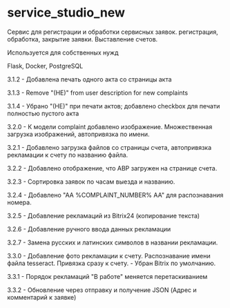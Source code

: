 # service_studio_new

Сервис для регистрации и обработки сервисных заявок.
регистрация, обработка, закрытие заявки.
Выставление счетов.

Используется для собственных нужд

Flask, Docker, PostgreSQL

3.1.2 - Добавлена печать одного акта со страницы акта

3.1.3 - Remove "(HE)" from user description for new complaints

3.1.4 - Убрано "(НЕ)" при печати актов; добавлено checkbox для печати полностью пустого акта

3.2.0 - К модели complaint добавлено изображение. Множественная загрузка изображений, автопривязка по имени.

3.2.1 - Добавлено загрузка файлов со страницы счета, автопривязка рекламации к счету по названию файла.

3.2.2 - Добавлено отображение, что АВР загружен на странице счета.

3.2.3 - Сортировка заявок по часам выезда и названию.

3.2.4 - Добавлено "АА %COMPLAINT_NUMBER% AA" для распознавания номера.

3.2.5 - Добавление рекламаций из Bitrix24 (копирование текста)

3.2.6 - Добавление ручного ввода данных рекламации

3.2.7 - Замена русских и латинских символов в названии рекламации.

3.3.0 - Добавление фото рекламации к счету. Распознавание имени файла tesseract. Привязка сразу к счету.
        - Убран Bitrix по умолчанию.

3.3.1 - Порядок рекламаций "В работе" меняется перетаскиванием

3.3.2 - Обновление через отправку и получение JSON (Адрес и комментарий к заявке)